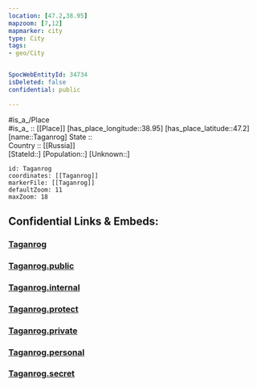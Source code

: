 ```yaml
---
location: [47.2,38.95] 
mapzoom: [7,12] 
mapmarker: city 
type: City
tags:
- geo/City


SpocWebEntityId: 34734
isDeleted: false
confidential: public

---
```

#is_a_/Place  
#is_a_ :: [[Place]] 
[has_place_longitude::38.95] 
[has_place_latitude::47.2] 
[name::Taganrog] 
State ::  
Country :: [[Russia]]  
[StateId::] 
[Population::] 
[Unknown::] 


```leaflet
id: Taganrog
coordinates: [[Taganrog]] 
markerFile: [[Taganrog]] 
defaultZoom: 11 
maxZoom: 18
```


## Confidential Links & Embeds: 

### [Taganrog](/_Standards/Earth/Continent/Europe/Europe~East/Russia/Russia~South/Rostov_Oblast/City/Taganrog.md) 

### [Taganrog.public](/_public/Earth/Continent/Europe/Europe~East/Russia/Russia~South/Rostov_Oblast/City/Taganrog.public.md) 

### [Taganrog.internal](/_internal/Earth/Continent/Europe/Europe~East/Russia/Russia~South/Rostov_Oblast/City/Taganrog.internal.md) 

### [Taganrog.protect](/_protect/Earth/Continent/Europe/Europe~East/Russia/Russia~South/Rostov_Oblast/City/Taganrog.protect.md) 

### [Taganrog.private](/_private/Earth/Continent/Europe/Europe~East/Russia/Russia~South/Rostov_Oblast/City/Taganrog.private.md) 

### [Taganrog.personal](/_personal/Earth/Continent/Europe/Europe~East/Russia/Russia~South/Rostov_Oblast/City/Taganrog.personal.md) 

### [Taganrog.secret](/_secret/Earth/Continent/Europe/Europe~East/Russia/Russia~South/Rostov_Oblast/City/Taganrog.secret.md)


